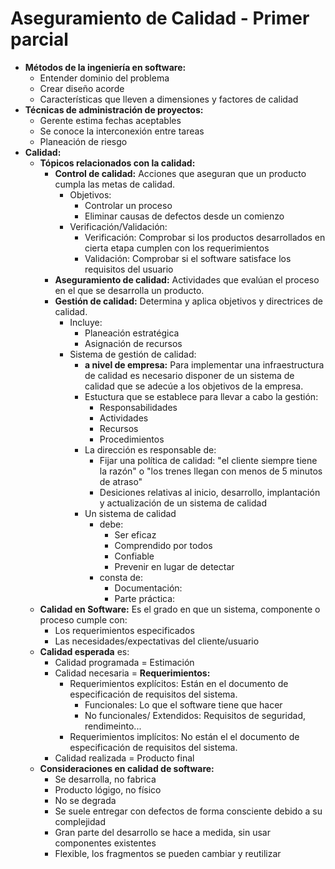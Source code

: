 # Aseguramiento de Calidad - Primer parcial
* **Métodos de la ingeniería en software:**
	* Entender dominio del problema
	* Crear diseño acorde
	* Características que lleven a dimensiones y factores de calidad
* **Técnicas de administración de proyectos:**
	* Gerente estima fechas aceptables
	* Se conoce la interconexión entre tareas
	* Planeación de riesgo
* **Calidad:**
	* **Tópicos relacionados con la calidad:**
		* **Control de calidad:** Acciones que aseguran que un producto cumpla las metas de calidad. 
			* Objetivos:
				* Controlar un proceso
				* Eliminar causas de defectos desde un comienzo
			* Verificación/Validación:
				* Verificación: Comprobar si los productos desarrollados en cierta etapa cumplen con los requerimientos
				* Validación: Comprobar si el software satisface los requisitos del usuario
		* **Aseguramiento de calidad:** Actividades que evalúan el proceso en el que se desarrolla un producto.
		* **Gestión de calidad:** Determina y aplica objetivos y directrices de calidad. 
			* Incluye:
				* Planeación estratégica
				* Asignación de recursos
			* Sistema de gestión de calidad:
				* **a nivel de empresa:** Para implementar una infraestructura de calidad es necesario disponer de un sistema de calidad que se adecúe a los objetivos de la empresa.
				* Estuctura que se establece para llevar a cabo la gestión:
					* Responsabilidades
					* Actividades
					* Recursos
					* Procedimientos
				* La dirección es responsable de:
					* Fijar una política de calidad: "el cliente siempre tiene la razón" o "los trenes llegan con menos de 5 minutos de atraso"
					* Desiciones relativas al inicio, desarrollo, implantación y actualización de un sistema de calidad
				* Un sistema de calidad 
					* debe:
						* Ser eficaz
						* Comprendido por todos
						* Confiable
						* Prevenir en lugar de detectar
					* consta de:
						* Documentación:
						* Parte práctica:
	* **Calidad en Software:** Es el grado en que un sistema, componente o proceso cumple con:
		* Los requerimientos especificados
		* Las necesidades/expectativas del cliente/usuario
	* **Calidad esperada** es: 
		* Calidad programada = Estimación
		* Calidad necesaria = **Requerimientos:**
			* Requerimientos explícitos: Están en el documento de especificación de requisitos del sistema.
				* Funcionales: Lo que el software tiene que hacer
				* No funcionales/ Extendidos: Requisitos de seguridad, rendimeinto...
			* Requerimientos implícitos: No están el el documento de especificación de requisitos del sistema.
		* Calidad realizada = Producto final
	* **Consideraciones en calidad de software:**
		* Se desarrolla, no fabrica
		* Producto lógigo, no físico
		* No se degrada
		* Se suele entregar con defectos de forma consciente debido a su complejidad
		* Gran parte del desarrollo se hace a medida, sin usar componentes existentes
		* Flexible, los fragmentos se pueden cambiar y reutilizar
